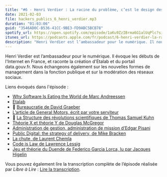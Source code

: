 ```yaml
---
title: "#6 - Henri Verdier : La racine du problème, c’est le design des réseaux sociaux."
date: 2021-02-03
file: hackers_publics_6_henri_verdier.mp3
duration: "01:03:06"
guid: "3546AD0C-B536-41CC-9BE3-FD9ABC5BCB78"
spotify_url: https://open.spotify.com/episode/1aKu9ZzIBrma6G1alUqPlc?si=O0rU3fM9TtGeHBYFVKCsAg
itunes_url: https://podcasts.apple.com/fr/podcast/6-henri-verdier-la-racine-du-probl%C3%A8me-cest-le-design/id1498775170?i=1000507535927
description: "Henri Verdier est l’ambassadeur pour le numérique. Il nous raconte les débuts de l'internet en France, ainsi que la création d'Etalab et du portail data.gouv.fr. Nous échangeons également sur les nouvelles formes de management dans la fonction publique et sur la modération des réseaux sociaux. Bonne écoute !"
---
```


Henri Verdier est l’ambassadeur pour le numérique. Il évoque les débuts de l'Internet en France, et raconte la création d'Etalab et du portail data.gouv.fr. Nous échangeons également sur les nouvelles formes de management dans la fonction publique et sur la modération des réseaux sociaux.

Liens évoqués dans l'épisode :

* [Why Software Is Eating the World de Marc Andreessen](https://a16z.com/2011/08/20/why-software-is-eating-the-world/)
* [Etalab](https://www.etalab.gouv.fr/)
* 📘 [Bureaucratie de David Graeber](http://www.editionslesliensquiliberent.fr/livre-Bureaucratie-465-1-1-0-1.html)
* [L’article de General Motors, écrit par votre serviteur](https://f14e.fr/2021/01/07/une-histoire-lean/)
* 📘 [La Structure des révolutions scientifiques de Thomas Samuel Kuhn](https://fr.wikipedia.org/wiki/La_Structure_des_r%C3%A9volutions_scientifiques)
* [Théorie X et théorie Y de Douglas McGregor](https://fr.wikipedia.org/wiki/Th%C3%A9orie_X_et_th%C3%A9orie_Y)
* [Administration de gestion, administration de mission d’Edgar Pisani](https://www.persee.fr/doc/rfsp_0035-2950_1956_num_6_2_402692)
* [Public Digital: the strategy of delivery, de Mike Bracken](https://public.digital/2018/04/13/public-digital-the-strategy-of-delivery)
* [La chute, de Laurent Chemla](https://blogs.mediapart.fr/laurent-chemla/blog/100121/la-chute-2)
* [Code is Law de Lawrence Lessig](https://harvardmagazine.com/2000/01/code-is-law-html)
* [Jeu et théorie du Duende de Federico Garcia Lorca, lu par Jacques Higelin](https://www.franceculture.fr/emissions/fictions-theatre-et-cie/jeu-et-theorie-du-duende-de-federico-garcia-lorca)

Vous pouvez également lire la transcription complète de l’épisode réalisée par *Libre à Lire* : [Lire la transcription](https://www.librealire.org/henri-verdier-la-racine-du-probleme-c-est-le-design-des-reseaux-sociaux).
